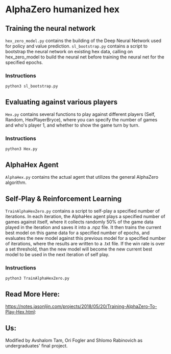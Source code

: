 # AlphaZero humanized hex 

## Training the neural network
`hex_zero_model.py` contains the building of the Deep Neural Network used for policy and value prediction.
`sl_bootstrap.py` contains a script to bootstrap the neural network on existing hex data, calling on hex_zero_model to build the neural net before training the neural net for the specified epochs.

### Instructions
`python3 sl_bootstrap.py`

## Evaluating against various players
`Hex.py` contains several functions to play against different players (Self, Random, HexPlayerBryce), where you can specify the number of games and who's player 1, and whether to show the game turn by turn. 

### Instructions
`python3 Hex.py`

## AlphaHex Agent
`AlphaHex.py` contains the actual agent that utilizes the general AlphaZero algorithm. 

## Self-Play & Reinforcement Learning
`TrainAlphaHexZero.py` contains a script to self-play a specified number of iterations. In each iteration, the AlphaHex agent plays a specified number of games against itself, where it collects randomly 50% of the game data played in the iteration and saves it into a .npz file. It then trains the current best model on this game data for a specified number of epochs, and evaluates the new model against this previous model for a specified number of iterations, where the results are written to a .txt file. If the win rate is over a set threshold, than the new model will become the new current best model to be used in the next iteration of self play.  

### Instructions
`python3 TrainAlphaHexZero.py`

## Read More Here:
https://notes.jasonljin.com/projects/2018/05/20/Training-AlphaZero-To-Play-Hex.html:

## Us:
Modified by Avshalom Tam, Ori Fogler and Shlomo Rabinovich as undergraduates' final project.
